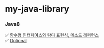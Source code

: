 # my-java-library

### Java8
✅ [함수형 인터페이스와 람다 표현식, 메소드 레퍼런스](https://github.com/dldbdud314/my-java-library/blob/main/%ED%95%A8%EC%88%98%ED%98%95%20%EC%9D%B8%ED%84%B0%ED%8E%98%EC%9D%B4%EC%8A%A4%EC%99%80%20%EB%9E%8C%EB%8B%A4%ED%91%9C%ED%98%84%EC%8B%9D,%20%EB%A9%94%EC%86%8C%EB%93%9C%20%EB%A0%88%ED%8D%BC%EB%9F%B0%EC%8A%A4.md)<br>
✅ [Optional](https://github.com/dldbdud314/my-java-library/blob/main/Optional.md)
